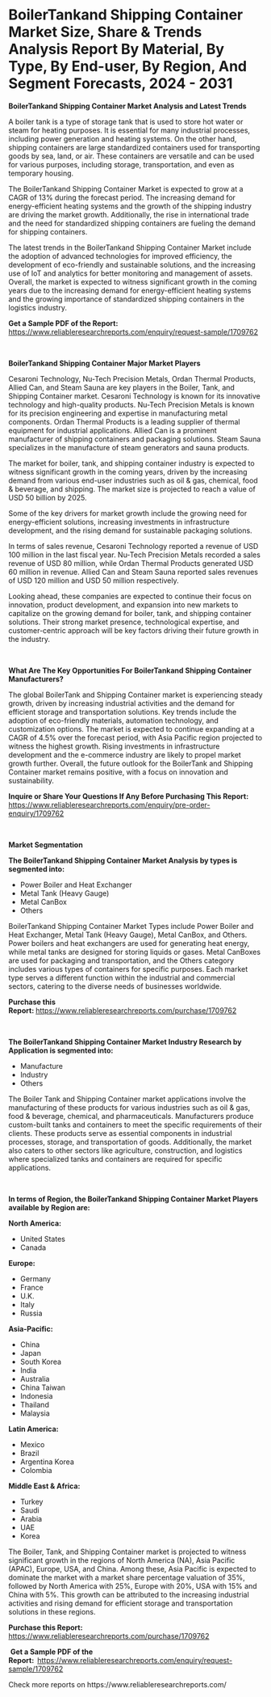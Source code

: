 <p><h1>BoilerTankand Shipping Container Market Size, Share & Trends Analysis Report By Material, By Type, By End-user, By Region, And Segment Forecasts, 2024 - 2031</h1></p><p><strong>BoilerTankand Shipping Container Market Analysis and Latest Trends</strong></p>
<p><p>A boiler tank is a type of storage tank that is used to store hot water or steam for heating purposes. It is essential for many industrial processes, including power generation and heating systems. On the other hand, shipping containers are large standardized containers used for transporting goods by sea, land, or air. These containers are versatile and can be used for various purposes, including storage, transportation, and even as temporary housing.</p><p>The BoilerTankand Shipping Container Market is expected to grow at a CAGR of 13% during the forecast period. The increasing demand for energy-efficient heating systems and the growth of the shipping industry are driving the market growth. Additionally, the rise in international trade and the need for standardized shipping containers are fueling the demand for shipping containers. </p><p>The latest trends in the BoilerTankand Shipping Container Market include the adoption of advanced technologies for improved efficiency, the development of eco-friendly and sustainable solutions, and the increasing use of IoT and analytics for better monitoring and management of assets. Overall, the market is expected to witness significant growth in the coming years due to the increasing demand for energy-efficient heating systems and the growing importance of standardized shipping containers in the logistics industry.</p></p>
<p><strong>Get a Sample PDF of the Report:&nbsp;</strong> <a href="https://www.reliableresearchreports.com/enquiry/request-sample/1709762">https://www.reliableresearchreports.com/enquiry/request-sample/1709762</a></p>
<p>&nbsp;</p>
<p><strong>BoilerTankand Shipping Container Major Market Players</strong></p>
<p><p>Cesaroni Technology, Nu-Tech Precision Metals, Ordan Thermal Products, Allied Can, and Steam Sauna are key players in the Boiler, Tank, and Shipping Container market. Cesaroni Technology is known for its innovative technology and high-quality products. Nu-Tech Precision Metals is known for its precision engineering and expertise in manufacturing metal components. Ordan Thermal Products is a leading supplier of thermal equipment for industrial applications. Allied Can is a prominent manufacturer of shipping containers and packaging solutions. Steam Sauna specializes in the manufacture of steam generators and sauna products.</p><p>The market for boiler, tank, and shipping container industry is expected to witness significant growth in the coming years, driven by the increasing demand from various end-user industries such as oil & gas, chemical, food & beverage, and shipping. The market size is projected to reach a value of USD 50 billion by 2025.</p><p>Some of the key drivers for market growth include the growing need for energy-efficient solutions, increasing investments in infrastructure development, and the rising demand for sustainable packaging solutions.</p><p>In terms of sales revenue, Cesaroni Technology reported a revenue of USD 100 million in the last fiscal year. Nu-Tech Precision Metals recorded a sales revenue of USD 80 million, while Ordan Thermal Products generated USD 60 million in revenue. Allied Can and Steam Sauna reported sales revenues of USD 120 million and USD 50 million respectively.</p><p>Looking ahead, these companies are expected to continue their focus on innovation, product development, and expansion into new markets to capitalize on the growing demand for boiler, tank, and shipping container solutions. Their strong market presence, technological expertise, and customer-centric approach will be key factors driving their future growth in the industry.</p></p>
<p>&nbsp;</p>
<p><strong>What Are The Key Opportunities For BoilerTankand Shipping Container Manufacturers?</strong></p>
<p><p>The global BoilerTank and Shipping Container market is experiencing steady growth, driven by increasing industrial activities and the demand for efficient storage and transportation solutions. Key trends include the adoption of eco-friendly materials, automation technology, and customization options. The market is expected to continue expanding at a CAGR of 4.5% over the forecast period, with Asia Pacific region projected to witness the highest growth. Rising investments in infrastructure development and the e-commerce industry are likely to propel market growth further. Overall, the future outlook for the BoilerTank and Shipping Container market remains positive, with a focus on innovation and sustainability.</p></p>
<p><strong>Inquire or Share Your Questions If Any Before Purchasing This Report:</strong> <a href="https://www.reliableresearchreports.com/enquiry/pre-order-enquiry/1709762">https://www.reliableresearchreports.com/enquiry/pre-order-enquiry/1709762</a></p>
<p>&nbsp;</p>
<p><strong>Market Segmentation</strong></p>
<p><strong>The BoilerTankand Shipping Container Market Analysis by types is segmented into:</strong></p>
<p><ul><li>Power Boiler and Heat Exchanger</li><li>Metal Tank (Heavy Gauge)</li><li>Metal CanBox</li><li>Others</li></ul></p>
<p><p>BoilerTankand Shipping Container Market Types include Power Boiler and Heat Exchanger, Metal Tank (Heavy Gauge), Metal CanBox, and Others. Power boilers and heat exchangers are used for generating heat energy, while metal tanks are designed for storing liquids or gases. Metal CanBoxes are used for packaging and transportation, and the Others category includes various types of containers for specific purposes. Each market type serves a different function within the industrial and commercial sectors, catering to the diverse needs of businesses worldwide.</p></p>
<p><strong>Purchase this Report:&nbsp;</strong><a href="https://www.reliableresearchreports.com/purchase/1709762">https://www.reliableresearchreports.com/purchase/1709762</a></p>
<p>&nbsp;</p>
<p><strong>The BoilerTankand Shipping Container Market Industry Research by Application is segmented into:</strong></p>
<p><ul><li>Manufacture</li><li>Industry</li><li>Others</li></ul></p>
<p><p>The Boiler Tank and Shipping Container market applications involve the manufacturing of these products for various industries such as oil & gas, food & beverage, chemical, and pharmaceuticals. Manufacturers produce custom-built tanks and containers to meet the specific requirements of their clients. These products serve as essential components in industrial processes, storage, and transportation of goods. Additionally, the market also caters to other sectors like agriculture, construction, and logistics where specialized tanks and containers are required for specific applications.</p></p>
<p>&nbsp;</p>
<p><strong>In terms of Region, the BoilerTankand Shipping Container Market Players available by Region are:</strong></p>
<p>
    <p> <strong> North America: </strong>
        <ul>
            <li>United States</li>
            <li>Canada</li>
        </ul>
        </p> 
    <p> <strong> Europe: </strong>
        <ul>
            <li>Germany</li>
            <li>France</li>
            <li>U.K.</li>
            <li>Italy</li>
            <li>Russia</li>
        </ul>
        </p> 
    <p> <strong> Asia-Pacific: </strong>
        <ul>
            <li>China</li>
            <li>Japan</li>
            <li>South Korea</li>
            <li>India</li>
            <li>Australia</li>
            <li>China Taiwan</li>
            <li>Indonesia</li>
            <li>Thailand</li>
            <li>Malaysia</li>
        </ul>
        </p> 
    <p> <strong> Latin America: </strong>
        <ul>
            <li>Mexico</li>
            <li>Brazil</li>
            <li>Argentina Korea</li>
            <li>Colombia</li>
        </ul>
        </p> 
    <p> <strong> Middle East & Africa: </strong>
        <ul>
            <li>Turkey</li>
            <li>Saudi</li>
            <li>Arabia</li>
            <li>UAE</li>
            <li>Korea</li>
        </ul>
    </p>
    </p>
<p><p>The Boiler, Tank, and Shipping Container market is projected to witness significant growth in the regions of North America (NA), Asia Pacific (APAC), Europe, USA, and China. Among these, Asia Pacific is expected to dominate the market with a market share percentage valuation of 35%, followed by North America with 25%, Europe with 20%, USA with 15% and China with 5%. This growth can be attributed to the increasing industrial activities and rising demand for efficient storage and transportation solutions in these regions.</p></p>
<p><strong>Purchase this Report: </strong><a href="https://www.reliableresearchreports.com/purchase/1709762">https://www.reliableresearchreports.com/purchase/1709762</a></p>
<p>&nbsp;<strong>Get a Sample PDF of the Report:&nbsp;&nbsp;</strong><a href="https://www.reliableresearchreports.com/enquiry/request-sample/1709762">https://www.reliableresearchreports.com/enquiry/request-sample/1709762</a></p>
<p><strong></strong></p>
<p>Check more reports on https://www.reliableresearchreports.com/</p>